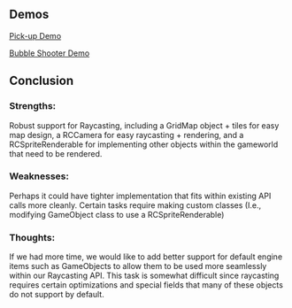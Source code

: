 ## Demos
[Pick-up Demo](https://daneoj.github.io/452_Pickup_Demo/)

[Bubble Shooter Demo]()

## Conclusion

### Strengths:
Robust support for Raycasting, including a GridMap object + tiles for easy map design, a RCCamera for easy raycasting + rendering, and a RCSpriteRenderable for implementing other objects within the gameworld that need to be rendered.
### Weaknesses:
Perhaps it could have tighter implementation that fits within existing API calls more cleanly.
Certain tasks require making custom classes (I.e., modifying GameObject class to use a RCSpriteRenderable)
### Thoughts:
If we had more time, we would like to add better support for default engine items such as GameObjects to allow them to be used more seamlessly within our Raycasting API. This task is somewhat difficult since raycasting requires certain optimizations and special fields that many of these objects do not support by default.
